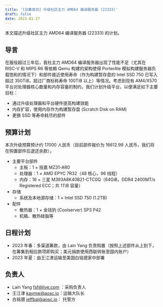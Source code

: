 ```yaml
---
title: '[众筹成功] 升级社区主力 AMD64 编译服务器 (22333)'
draft: false
date: 2023-01-27
---
```


本文描述升级社区主力 AMD64 编译服务器 (22333) 的计划。

## 导言

在服役超过三年后，我社主力 AMD64 编译服务器出现了性能不足（尤其在 RISC-V 和 MIPS R6 等依赖 Qemu 构建的架构使得 PorterAle 模拟构建服务器负载饱和的情况下）和部件接近使用寿命（作为构建暂存盘的 Intel SSD 750 已写入超过 350TiB，超过厂商标称寿命 100TiB 以上）等情况。考虑到现有 AM4/X570 平台对处理器核心数量和内存容量的制约，我们计划升级平台，以便满足如下主要目标：

- 通过升级处理器和平台硬件提高构建效能
- 内存扩容，使用内存作为构建暂存盘 (Scratch Disk on RAM)
- 更换 SSD 等寿命耗尽的部件

## 预算计划

本次升级预算预计约 17000 人民币（目前部件报价为 16612.99 人民币，我们将在购置部件后退还余款）。

+ 主要平台部件
    - 主板：1 × 技嘉 MZ31-AR0
    - 处理器：1 × AMD EPYC 7R32（48 核心，96 线程）
    - 内存：16 × 三星 M393A8K40B21-CTC0Q（64GiB，DDR4 2400MT/s Registered ECC；共 1TiB 容量）
+ 存储
    - 系统及本地源存储：1 × Intel SSD 750 (1.2TB)
+ 配件
    - 散热器：1 × 金钱豹 (Coolserver) SP3 P42
    - 机箱、散热硅脂等

## 日程计划

- 2023 年春：多渠道筹款，由 Lain Yang 负责购置（按照上述部件从上到下，在筹集到相应款项即购买；美元捐款使用西联转账至国内账户）
- 2023 年夏：由王江津运输至美国白铭骢家中部署

## 负责人

- Lain Yang <fsf@live.com> ：采购负责人
- 王江津 <kaymw@aosc.io>：运输大队长
- 白铭骢 <jeffbai@aosc.io>： 托管方
